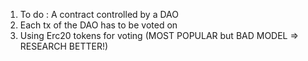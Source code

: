 1. To do : A contract controlled by a DAO
2. Each tx of the DAO has to be voted on
3. Using Erc20 tokens for voting (MOST POPULAR but BAD MODEL => RESEARCH BETTER!)
